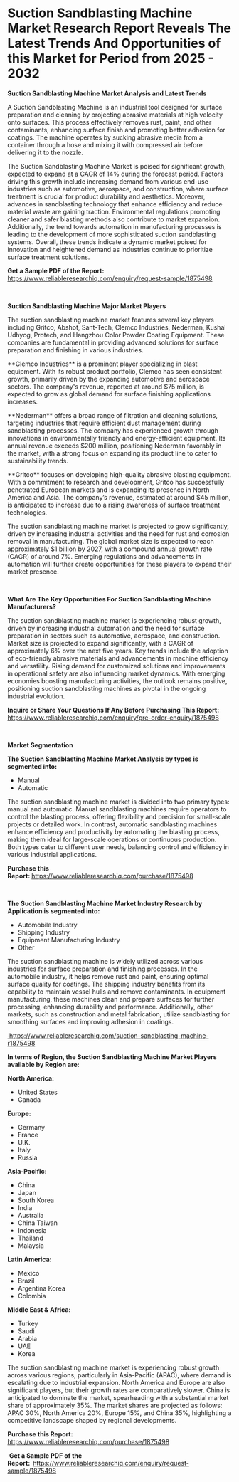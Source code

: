 <p><h1>Suction Sandblasting Machine Market Research Report Reveals The Latest Trends And Opportunities of this Market for Period from 2025 - 2032</h1></p><p><strong>Suction Sandblasting Machine Market Analysis and Latest Trends</strong></p>
<p><p>A Suction Sandblasting Machine is an industrial tool designed for surface preparation and cleaning by projecting abrasive materials at high velocity onto surfaces. This process effectively removes rust, paint, and other contaminants, enhancing surface finish and promoting better adhesion for coatings. The machine operates by sucking abrasive media from a container through a hose and mixing it with compressed air before delivering it to the nozzle.</p><p>The Suction Sandblasting Machine Market is poised for significant growth, expected to expand at a CAGR of 14% during the forecast period. Factors driving this growth include increasing demand from various end-use industries such as automotive, aerospace, and construction, where surface treatment is crucial for product durability and aesthetics. Moreover, advances in sandblasting technology that enhance efficiency and reduce material waste are gaining traction. Environmental regulations promoting cleaner and safer blasting methods also contribute to market expansion. Additionally, the trend towards automation in manufacturing processes is leading to the development of more sophisticated suction sandblasting systems. Overall, these trends indicate a dynamic market poised for innovation and heightened demand as industries continue to prioritize surface treatment solutions.</p></p>
<p><strong>Get a Sample PDF of the Report:&nbsp;</strong> <a href="https://www.reliableresearchiq.com/enquiry/request-sample/1875498?utm_campaign=2724&utm_medium=2&utm_source=Github&utm_content=ia&utm_term=12042025&utm_id=suction-sandblasting-machine">https://www.reliableresearchiq.com/enquiry/request-sample/1875498</a></p>
<p>&nbsp;</p>
<p><strong>Suction Sandblasting Machine Major Market Players</strong></p>
<p><p>The suction sandblasting machine market features several key players including Gritco, Abshot, Sant-Tech, Clemco Industries, Nederman, Kushal Udhyog, Protech, and Hangzhou Color Powder Coating Equipment. These companies are fundamental in providing advanced solutions for surface preparation and finishing in various industries.</p><p>**Clemco Industries** is a prominent player specializing in blast equipment. With its robust product portfolio, Clemco has seen consistent growth, primarily driven by the expanding automotive and aerospace sectors. The company's revenue, reported at around $75 million, is expected to grow as global demand for surface finishing applications increases.</p><p>**Nederman** offers a broad range of filtration and cleaning solutions, targeting industries that require efficient dust management during sandblasting processes. The company has experienced growth through innovations in environmentally friendly and energy-efficient equipment. Its annual revenue exceeds $200 million, positioning Nederman favorably in the market, with a strong focus on expanding its product line to cater to sustainability trends.</p><p>**Gritco** focuses on developing high-quality abrasive blasting equipment. With a commitment to research and development, Gritco has successfully penetrated European markets and is expanding its presence in North America and Asia. The company’s revenue, estimated at around $45 million, is anticipated to increase due to a rising awareness of surface treatment technologies.</p><p>The suction sandblasting machine market is projected to grow significantly, driven by increasing industrial activities and the need for rust and corrosion removal in manufacturing. The global market size is expected to reach approximately $1 billion by 2027, with a compound annual growth rate (CAGR) of around 7%. Emerging regulations and advancements in automation will further create opportunities for these players to expand their market presence.</p></p>
<p>&nbsp;</p>
<p><strong>What Are The Key Opportunities For Suction Sandblasting Machine Manufacturers?</strong></p>
<p><p>The suction sandblasting machine market is experiencing robust growth, driven by increasing industrial automation and the need for surface preparation in sectors such as automotive, aerospace, and construction. Market size is projected to expand significantly, with a CAGR of approximately 6% over the next five years. Key trends include the adoption of eco-friendly abrasive materials and advancements in machine efficiency and versatility. Rising demand for customized solutions and improvements in operational safety are also influencing market dynamics. With emerging economies boosting manufacturing activities, the outlook remains positive, positioning suction sandblasting machines as pivotal in the ongoing industrial evolution.</p></p>
<p><strong>Inquire or Share Your Questions If Any Before Purchasing This Report:</strong> <a href="https://www.reliableresearchiq.com/enquiry/pre-order-enquiry/1875498?utm_campaign=2724&utm_medium=2&utm_source=Github&utm_content=ia&utm_term=12042025&utm_id=suction-sandblasting-machine">https://www.reliableresearchiq.com/enquiry/pre-order-enquiry/1875498</a></p>
<p>&nbsp;</p>
<p><strong>Market Segmentation</strong></p>
<p><strong>The Suction Sandblasting Machine Market Analysis by types is segmented into:</strong></p>
<p><ul><li>Manual</li><li>Automatic</li></ul></p>
<p><p>The suction sandblasting machine market is divided into two primary types: manual and automatic. Manual sandblasting machines require operators to control the blasting process, offering flexibility and precision for small-scale projects or detailed work. In contrast, automatic sandblasting machines enhance efficiency and productivity by automating the blasting process, making them ideal for large-scale operations or continuous production. Both types cater to different user needs, balancing control and efficiency in various industrial applications.</p></p>
<p><strong>Purchase this Report:&nbsp;</strong><a href="https://www.reliableresearchiq.com/purchase/1875498?utm_campaign=2724&utm_medium=2&utm_source=Github&utm_content=ia&utm_term=12042025&utm_id=suction-sandblasting-machine">https://www.reliableresearchiq.com/purchase/1875498</a></p>
<p>&nbsp;</p>
<p><strong>The Suction Sandblasting Machine Market Industry Research by Application is segmented into:</strong></p>
<p><ul><li>Automobile Industry</li><li>Shipping Industry</li><li>Equipment Manufacturing Industry</li><li>Other</li></ul></p>
<p><p>The suction sandblasting machine is widely utilized across various industries for surface preparation and finishing processes. In the automobile industry, it helps remove rust and paint, ensuring optimal surface quality for coatings. The shipping industry benefits from its capability to maintain vessel hulls and remove contaminants. In equipment manufacturing, these machines clean and prepare surfaces for further processing, enhancing durability and performance. Additionally, other markets, such as construction and metal fabrication, utilize sandblasting for smoothing surfaces and improving adhesion in coatings.</p></p>
<p><a href="https://www.reliableresearchiq.com/suction-sandblasting-machine-r1875498?utm_campaign=2724&utm_medium=2&utm_source=Github&utm_content=ia&utm_term=12042025&utm_id=suction-sandblasting-machine">&nbsp;https://www.reliableresearchiq.com/suction-sandblasting-machine-r1875498</a></p>
<p><strong>In terms of Region, the Suction Sandblasting Machine Market Players available by Region are:</strong></p>
<p>
    <p> <strong> North America: </strong>
        <ul>
            <li>United States</li>
            <li>Canada</li>
        </ul>
        </p> 
    <p> <strong> Europe: </strong>
        <ul>
            <li>Germany</li>
            <li>France</li>
            <li>U.K.</li>
            <li>Italy</li>
            <li>Russia</li>
        </ul>
        </p> 
    <p> <strong> Asia-Pacific: </strong>
        <ul>
            <li>China</li>
            <li>Japan</li>
            <li>South Korea</li>
            <li>India</li>
            <li>Australia</li>
            <li>China Taiwan</li>
            <li>Indonesia</li>
            <li>Thailand</li>
            <li>Malaysia</li>
        </ul>
        </p> 
    <p> <strong> Latin America: </strong>
        <ul>
            <li>Mexico</li>
            <li>Brazil</li>
            <li>Argentina Korea</li>
            <li>Colombia</li>
        </ul>
        </p> 
    <p> <strong> Middle East & Africa: </strong>
        <ul>
            <li>Turkey</li>
            <li>Saudi</li>
            <li>Arabia</li>
            <li>UAE</li>
            <li>Korea</li>
        </ul>
    </p>
    </p>
<p><p>The suction sandblasting machine market is experiencing robust growth across various regions, particularly in Asia-Pacific (APAC), where demand is escalating due to industrial expansion. North America and Europe are also significant players, but their growth rates are comparatively slower. China is anticipated to dominate the market, spearheading with a substantial market share of approximately 35%. The market shares are projected as follows: APAC 30%, North America 20%, Europe 15%, and China 35%, highlighting a competitive landscape shaped by regional developments.</p></p>
<p><strong>Purchase this Report: </strong><a href="https://www.reliableresearchiq.com/purchase/1875498?utm_campaign=2724&utm_medium=2&utm_source=Github&utm_content=ia&utm_term=12042025&utm_id=suction-sandblasting-machine">https://www.reliableresearchiq.com/purchase/1875498</a></p>
<p>&nbsp;<strong>Get a Sample PDF of the Report:&nbsp;&nbsp;</strong><a href="https://www.reliableresearchiq.com/enquiry/request-sample/1875498?utm_campaign=2724&utm_medium=2&utm_source=Github&utm_content=ia&utm_term=12042025&utm_id=suction-sandblasting-machine">https://www.reliableresearchiq.com/enquiry/request-sample/1875498</a></p>
<p><strong></strong></p>
<p><p></p><p></p><p></p></p>